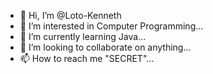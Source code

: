 - 👋 Hi, I’m @Loto-Kenneth
- 👀 I’m interested in Computer Programming...
- 🌱 I’m currently learning Java...
- 💞️ I’m looking to collaborate on anything...
- 📫 How to reach me "SECRET"...

<!---
Loto-Kenneth/Loto-Kenneth is a ✨ special ✨ repository because its `README.md` (this file) appears on your GitHub profile.
You can click the Preview link to take a look at your changes.
--->
